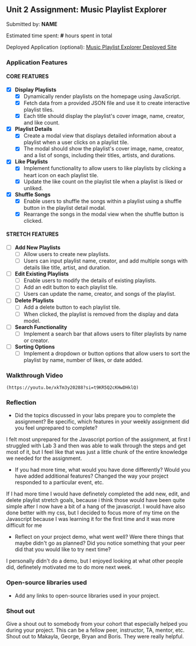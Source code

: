 ## Unit 2 Assignment: Music Playlist Explorer

Submitted by: **NAME**

Estimated time spent: **#** hours spent in total

Deployed Application (optional): [Music Playlist Explorer Deployed Site](ADD_LINK_HERE)

### Application Features

#### CORE FEATURES

- [x] **Display Playlists**
  - [x] Dynamically render playlists on the homepage using JavaScript.
  - [x] Fetch data from a provided JSON file and use it to create interactive playlist tiles.
  - [x] Each title should display the playlist's cover image, name, creator, and like count.

- [x] **Playlist Details**
  - [x] Create a modal view that displays detailed information about a playlist when a user clicks on a playlist tile.
  - [x] The modal should show the playlist's cover image, name, creator, and a list of songs, including their titles, artists, and durations.

- [x] **Like Playlists**
  - [x] Implement functionality to allow users to like playlists by clicking a heart icon on each playlist tile.
  - [x] Update the like count on the playlist tile when a playlist is liked or unliked.

- [x] **Shuffle Songs**
  - [x] Enable users to shuffle the songs within a playlist using a shuffle button in the playlist detail modal.
  - [x] Rearrange the songs in the modal view when the shuffle button is clicked.

#### STRETCH FEATURES

- [ ] **Add New Playlists**
  - [ ] Allow users to create new playlists.
  - [ ] Users can input playlist name, creator, and add multiple songs with details like title, artist, and duration.

- [ ] **Edit Existing Playlists**
  - [ ] Enable users to modify the details of existing playlists.
  - [ ] Add an edit button to each playlist tile.
  - [ ] Users can update the name, creator, and songs of the playlist.

- [ ] **Delete Playlists**
  - [ ] Add a delete button to each playlist tile.
  - [ ] When clicked, the playlist is removed from the display and data model.

- [ ] **Search Functionality**
  - [ ] Implement a search bar that allows users to filter playlists by name or creator.

- [ ] **Sorting Options**
  - [ ] Implement a dropdown or button options that allow users to sort the playlist by name, number of likes, or date added.

### Walkthrough Video

`(https://youtu.be/xkTm3y20288?si=t9KR5Q2cKHwDHklQ)`

### Reflection

* Did the topics discussed in your labs prepare you to complete the assignment? Be specific, which features in your weekly assignment did you feel unprepared to complete?

I felt most unprepared for the Javascript portion of the assignment, at first I struggled with Lab 3 and then was able to walk through the steps and get most of it,  but I feel like that was just a little chunk of the entire knowledge we needed for the assignment. 

* If you had more time, what would you have done differently? Would you have added additional features? Changed the way your project responded to a particular event, etc.
  
If I had more time I would have definetely completed the add new, edit, and delete playlist stretch goals, because i think those would have been quite simple after I now have a bit of a hang of the javascript. I would have also done better with my css, but I decided to focus more of my time on the Javascript because I was learning it for the first time and it was more difficult for me 

* Reflect on your project demo, what went well? Were there things that maybe didn't go as planned? Did you notice something that your peer did that you would like to try next time?

I personally didn't do a demo, but I enjoyed looking at what other people did, definetely motivated me to do more next week.

### Open-source libraries used

- Add any links to open-source libraries used in your project.

### Shout out

Give a shout out to somebody from your cohort that especially helped you during your project. This can be a fellow peer, instructor, TA, mentor, etc.
Shout out to Makayla, George, Bryan and Boris. They were really helpful. 
